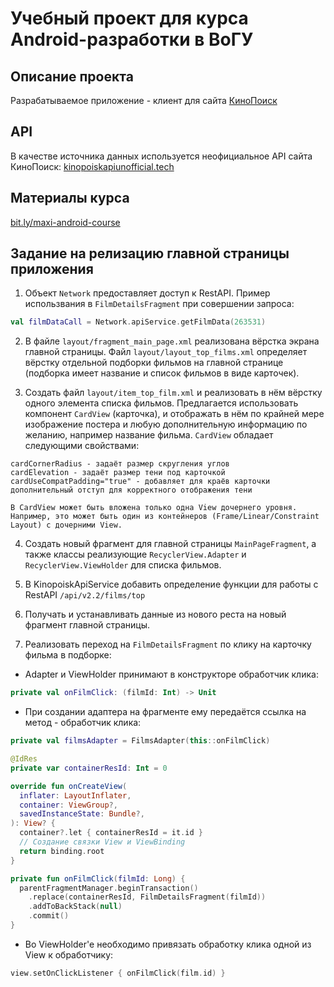 # Учебный проект для курса Android-разработки в ВоГУ

## Описание проекта

Разрабатываемое приложение - клиент для сайта [КиноПоиск](https://www.kinopoisk.ru)

## API

В качестве источника данных используется неофициальное API сайта КиноПоиск: [kinopoiskapiunofficial.tech](https://kinopoiskapiunofficial.tech)

## Материалы курса

[bit.ly/maxi-android-course](https://bit.ly/maxi-android-course)

## Задание на релизацию главной страницы приложения

1. Объект `Network` предоставляет доступ к RestAPI. Пример использвания в `FilmDetailsFragment` при совершении запроса:
```kotlin
val filmDataCall = Network.apiService.getFilmData(263531)
```

2. В файле `layout/fragment_main_page.xml` реализована вёрстка экрана главной страницы. Файл `layout/layout_top_films.xml` определяет вёрстку отдельной подборки фильмов на главной странице (подборка имеет название и список фильмов в виде карточек).

3. Создать файл `layout/item_top_film.xml` и реализовать в нём вёрстку одного элемента списка фильмов. Предлагается использовать компонент `CardView` (карточка), и отображать в нём по крайней мере изображение постера и любую дополнительную информацию по желанию, например название фильма. `CardView` обладает следующими свойствами:
```text
cardCornerRadius - задаёт размер скругления углов
cardElevation - задаёт размер тени под карточкой
cardUseCompatPadding="true" - добавляет для краёв карточки дополнительный отступ для корректного отображения тени

В CardView может быть вложена только одна View дочернего уровня.
Например, это может быть один из контейнеров (Frame/Linear/Constraint Layout) с дочерними View.
```

4. Создать новый фрагмент для главной страницы `MainPageFragment`, а также классы реализующие `RecyclerView.Adapter` и `RecyclerView.ViewHolder` для списка фильмов.

5. В KinopoiskApiService добавить определение функции для работы с RestAPI `/api/v2.2/films/top`

6. Получать и устанавливать данные из нового реста на новый фрагмент главной страницы.

7. Реализовать переход на `FilmDetailsFragment` по клику на карточку фильма в подборке:
- Adapter и ViewHolder принимают в конструкторе обработчик клика:
```kotlin
private val onFilmClick: (filmId: Int) -> Unit
```
- При создании адаптера на фрагменте ему передаётся ссылка на метод - обработчик клика:
```kotlin
private val filmsAdapter = FilmsAdapter(this::onFilmClick)

@IdRes
private var containerResId: Int = 0

override fun onCreateView(
  inflater: LayoutInflater,
  container: ViewGroup?,
  savedInstanceState: Bundle?,
): View? {
  container?.let { containerResId = it.id }
  // Создание связки View и ViewBinding
  return binding.root
}

private fun onFilmClick(filmId: Long) {
  parentFragmentManager.beginTransaction()
    .replace(containerResId, FilmDetailsFragment(filmId))
    .addToBackStack(null)
    .commit()
}
```
- Во ViewHolder'е необходимо привязать обработку клика одной из View к обработчику:
```kotlin
view.setOnClickListener { onFilmClick(film.id) }
```